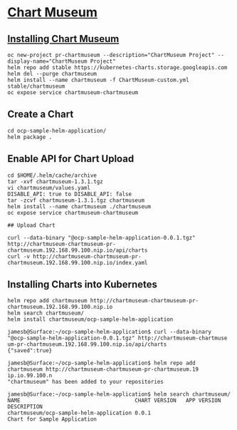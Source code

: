 # [Chart Museum](https://github.com/kubernetes-helm/chartmuseum)

## [Installing Chart Museum](https://github.com/kubernetes/charts/tree/master/stable/chartmuseum)

```
oc new-project pr-chartmuseum --description="ChartMuseum Project" --display-name="ChartMuseum Project"
helm repo add stable https://kubernetes-charts.storage.googleapis.com
helm del --purge chartmuseum
helm install --name chartmuseum -f ChartMuseum-custom.yml stable/chartmuseum
oc expose service chartmuseum-chartmuseum
```
## Create a Chart

```
cd ocp-sample-helm-application/
helm package .
```

## Enable API for Chart Upload 

```
cd $HOME/.helm/cache/archive
tar -xvf chartmuseum-1.3.1.tgz
vi chartmuseum/values.yaml
DISABLE_API: true to DISABLE_API: false
tar -zcvf chartmuseum-1.3.1.tgz chartmuseum
helm install --name chartmuseum ./chartmuseum
oc expose service chartmuseum-chartmuseum

## Upload Chart

curl --data-binary "@ocp-sample-helm-application-0.0.1.tgz" http://chartmuseum-chartmuseum-pr-chartmuseum.192.168.99.100.nip.io/api/charts
curl -v http://chartmuseum-chartmuseum-pr-chartmuseum.192.168.99.100.nip.io/index.yaml
```

## Installing Charts into Kubernetes

```
helm repo add chartmuseum http://chartmuseum-chartmuseum-pr-chartmuseum.192.168.99.100.nip.io
helm search chartmuseum/
helm install chartmuseum/ocp-sample-helm-application
```

```
jamesb@Surface:~/ocp-sample-helm-application$ curl --data-binary "@ocp-sample-helm-application-0.0.1.tgz" http://chartmuseum-chartmuse
um-pr-chartmuseum.192.168.99.100.nip.io/api/charts
{"saved":true}

jamesb@Surface:~/ocp-sample-helm-application$ helm repo add chartmuseum http://chartmuseum-chartmuseum-pr-chartmuseum.19
ip.io.99.100.n
"chartmuseum" has been added to your repositories

jamesb@Surface:~/ocp-sample-helm-application$ helm search chartmuseum/
NAME                                    CHART VERSION   APP VERSION     DESCRIPTION
chartmuseum/ocp-sample-helm-application 0.0.1                           Chart for Sample Application
```
